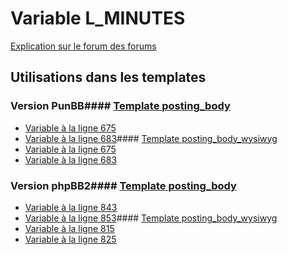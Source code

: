 # Variable L_MINUTES
[Explication sur le forum des forums](http://forum.forumactif.com/t294113-listing-des-variables#L_MINUTES)
## Utilisations dans les templates
### Version PunBB#### [Template posting_body](punbb/posting_body.md)
* [Variable à la ligne 675](../punbb/posting_body.tpl#L675)
* [Variable à la ligne 683](../punbb/posting_body.tpl#L683)#### [Template posting_body_wysiwyg](punbb/posting_body_wysiwyg.md)
* [Variable à la ligne 675](../punbb/posting_body_wysiwyg.tpl#L675)
* [Variable à la ligne 683](../punbb/posting_body_wysiwyg.tpl#L683)
### Version phpBB2#### [Template posting_body](subsilver/posting_body.md)
* [Variable à la ligne 843](../subsilver/posting_body.tpl#L843)
* [Variable à la ligne 853](../subsilver/posting_body.tpl#L853)#### [Template posting_body_wysiwyg](subsilver/posting_body_wysiwyg.md)
* [Variable à la ligne 815](../subsilver/posting_body_wysiwyg.tpl#L815)
* [Variable à la ligne 825](../subsilver/posting_body_wysiwyg.tpl#L825)